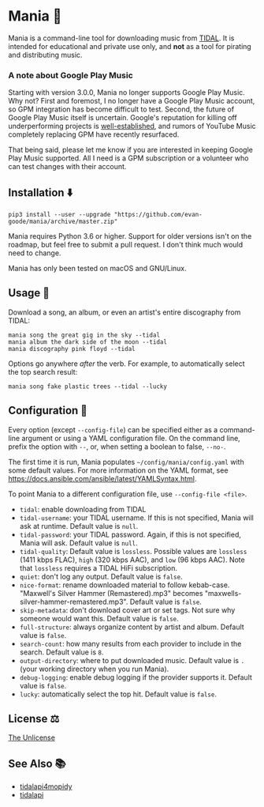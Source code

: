 # Mania 👻

Mania is a command-line tool for downloading music from [TIDAL](https://tidal.com). It is intended for educational and private use only, and **not** as a tool for pirating and distributing music.

### A note about Google Play Music

Starting with version 3.0.0, Mania no longer supports Google Play Music. Why not? First and foremost, I no longer have a Google Play Music account, so GPM integration has become difficult to test. Second, the future of Google Play Music itself is uncertain. Google's reputation for killing off underperforming projects is [well-established](https://killedbygoogle.com/), and rumors of YouTube Music completely replacing GPM have recently resurfaced.

That being said, please let me know if you are interested in keeping Google Play Music supported. All I need is a GPM subscription or a volunteer who can test changes with their account.

## Installation :arrow_down:

```
pip3 install --user --upgrade "https://github.com/evan-goode/mania/archive/master.zip"
```

Mania requires Python 3.6 or higher. Support for older versions isn't on the roadmap, but feel free to submit a pull request. I don't think much would need to change.

Mania has only been tested on macOS and GNU/Linux.

## Usage :muscle:

Download a song, an album, or even an artist's entire discography from TIDAL:

```
mania song the great gig in the sky --tidal
mania album the dark side of the moon --tidal
mania discography pink floyd --tidal
```

Options go anywhere _after_ the verb. For example, to automatically select the top search result:

```
mania song fake plastic trees --tidal --lucky
```

## Configuration :wrench:

Every option (except `--config-file`) can be specified either as a command-line argument or using a YAML configuration file. On the command line, prefix the option with `--`, or, when setting a boolean to false, `--no-`.

The first time it is run, Mania populates `~/config/mania/config.yaml` with some default values. For more information on the YAML format, see https://docs.ansible.com/ansible/latest/YAMLSyntax.html.

To point Mania to a different configuration file, use `--config-file <file>`.

- `tidal`: enable downloading from TIDAL
- `tidal-username`: your TIDAL username. If this is not specified, Mania will ask at runtime. Default value is `null`.
- `tidal-password`: your TIDAL password. Again, if this is not specified, Mania will ask. Default value is `null`.
- `tidal-quality`: Default value is `lossless`. Possible values are `lossless` (1411 kbps FLAC), `high` (320 kbps AAC), and `low` (96 kbps AAC). Note that `lossless` requires a TIDAL HiFi subscription.
- `quiet`: don't log any output. Default value is `false`.
- `nice-format`: rename downloaded material to follow kebab-case. "Maxwell's Silver Hammer (Remastered).mp3" becomes "maxwells-silver-hammer-remastered.mp3". Default value is `false`.
- `skip-metadata`: don't download cover art or set tags. Not sure why someone would want this. Default value is `false`.
- `full-structure`: always organize content by artist and album. Default value is `false`.
- `search-count`: how many results from each provider to include in the search. Default value is `8`.
- `output-directory`: where to put downloaded music. Default value is `.` (your working directory when you run Mania).
- `debug-logging`: enable debug logging if the provider supports it. Default value is `false`.
- `lucky`: automatically select the top hit. Default value is `false`.

## License ⚖️

[The Unlicense](https://unlicense.org)

## See Also :books:

- [tidalapi4mopidy](https://github.com/mones88/python-tidal)
- [tidalapi](https://github.com/tamland/python-tidal)
